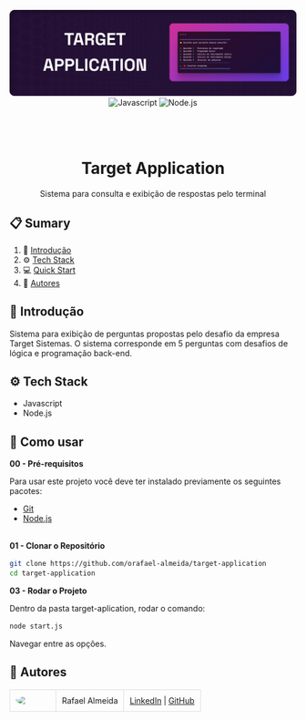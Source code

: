 <div align="center">
  <br />
    <a href="#" target="_blank">
      <img src="https://github.com/orafael-almeida/target-application/blob/main/assets/readme-image.png?raw=true" alt="Project Banner">
    </a>
  <br />

  <div>
    <img src="https://img.shields.io/badge/javascript-F7DF1E?style=for-the-badge&logo=javascript&logoColor=000" alt="Javascript" />
    <img src="https://img.shields.io/badge/node.js-339933?style=for-the-badge&logo=Node.js&logoColor=white" alt="Node.js" />
  </div>
<br/><br/></br>
 
  <h1 align="center">Target Application</h1>

   <div align="center">
     Sistema para consulta e exibição de respostas pelo terminal
    </div>
</div>

## 📋 <a name="table">Sumary</a>

1. 🚀 [Introdução](#introduction)
2. ⚙️ [Tech Stack](#tech-stack)
3. 💻 [Quick Start](#quick-start)
4. 👥 [Autores](#authors)

## <a name="introduction">🤖 Introdução</a>

Sistema para exibição de perguntas propostas pelo desafio da empresa Target Sistemas.
O sistema corresponde em 5 perguntas com desafios de lógica e programação back-end.

## <a name="tech-stack">⚙️ Tech Stack</a>

- Javascript
- Node.js

## <a name="quick-start">🤸 Como usar</a>

**00 - Pré-requisitos**

Para usar este projeto você deve ter instalado previamente os seguintes pacotes:

- [Git](https://git-scm.com/)
- [Node.js](https://nodejs.org/en)
  <br/><br/>

**01 - Clonar o Repositório**

```bash
git clone https://github.com/orafael-almeida/target-application
cd target-application
```

**03 - Rodar o Projeto**

Dentro da pasta target-aplication, rodar o comando:
```bash
node start.js
```

Navegar entre as opções.


## <a name="authors">👥 Autores</a>

<table style="border-collapse: collapse; table-layout: auto text-align: left;">

  <tbody>
    <tr>
      <td style="padding: 10px; border: 1px solid #ddd;">
        <img src="https://avatars.githubusercontent.com/u/173099475?v=4" width="60" style="border-radius: 50%; display: block; margin: 0 auto;">
      </td>
      <td style="padding: 10px; border: 1px solid #ddd;">Rafael Almeida</td>
      <td style="padding: 10px; border: 1px solid #ddd;">
        <a href="https://www.linkedin.com/in/orafael-almeida/" target="_blank">LinkedIn</a> |
        <a href="https://github.com/orafael-almeida" target="_blank">GitHub</a>
      </td>
    </tr>
  </tbody>
</table>
